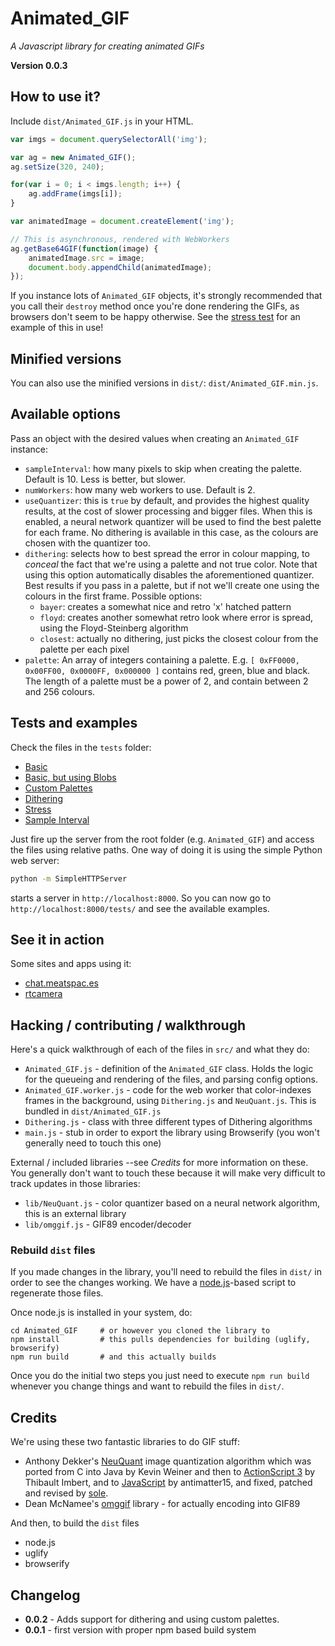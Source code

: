 # Animated_GIF

_A Javascript library for creating animated GIFs_

**Version 0.0.3**

## How to use it?

Include `dist/Animated_GIF.js` in your HTML.

```javascript
var imgs = document.querySelectorAll('img');

var ag = new Animated_GIF(); 
ag.setSize(320, 240);

for(var i = 0; i < imgs.length; i++) {
    ag.addFrame(imgs[i]);
}

var animatedImage = document.createElement('img');

// This is asynchronous, rendered with WebWorkers
ag.getBase64GIF(function(image) {
    animatedImage.src = image;
    document.body.appendChild(animatedImage);
});

```

If you instance lots of `Animated_GIF` objects, it's strongly recommended that you call their `destroy` method once you're done rendering the GIFs, as browsers don't seem to be happy otherwise. See the [stress test](tests/stress.html) for an example of this in use!

## Minified versions

You can also use the minified versions in `dist/`: `dist/Animated_GIF.min.js`.

## Available options

Pass an object with the desired values when creating an `Animated_GIF` instance:

- `sampleInterval`: how many pixels to skip when creating the palette. Default is 10. Less is better, but slower.
- `numWorkers`: how many web workers to use. Default is 2.
- `useQuantizer`: this is `true` by default, and provides the highest quality results, at the cost of slower processing and bigger files. When this is enabled, a neural network quantizer will be used to find the best palette for each frame. No dithering is available in this case, as the colours are chosen with the quantizer too.
- `dithering`: selects how to best spread the error in colour mapping, to *conceal* the fact that we're using a palette and not true color. Note that using this option automatically disables the aforementioned quantizer. Best results if you pass in a palette, but if not we'll create one using the colours in the first frame. Possible options:
    - `bayer`: creates a somewhat nice and retro 'x' hatched pattern
    - `floyd`: creates another somewhat retro look where error is spread, using the Floyd-Steinberg algorithm
    - `closest`: actually no dithering, just picks the closest colour from the palette per each pixel
- `palette`: An array of integers containing a palette. E.g. `[ 0xFF0000, 0x00FF00, 0x0000FF, 0x000000 ]` contains red, green, blue and black. The length of a palette must be a power of 2, and contain between 2 and 256 colours.

## Tests and examples

Check the files in the `tests` folder:

* [Basic](http://sole.github.io/Animated_GIF/tests/basic.html)
* [Basic, but using Blobs](http://sole.github.io/Animated_GIF/tests/basic-blob.html)
* [Custom Palettes](http://sole.github.io/Animated_GIF/tests/custom_palette.html)
* [Dithering](http://sole.github.io/Animated_GIF/tests/dithering.html)
* [Stress](http://sole.github.io/Animated_GIF/tests/stress.html)
* [Sample Interval](http://sole.github.io/Animated_GIF/tests/sample_interval.html)

Just fire up the server from the root folder (e.g. `Animated_GIF`) and access the files using relative paths. One way of doing it is using the simple Python web server:

````bash
python -m SimpleHTTPServer
````

starts a server in `http://localhost:8000`. So you can now go to `http://localhost:8000/tests/` and see the available examples.

## See it in action

Some sites and apps using it:

* [chat.meatspac.es](http://chat.meatspac.es)
* [rtcamera](http://rtcamera.apps.5013.es/)

## Hacking / contributing / walkthrough

Here's a quick walkthrough of each of the files in `src/` and what they do:

* `Animated_GIF.js` - definition of the `Animated_GIF` class. Holds the logic for the queueing and rendering of the files, and parsing config options.
* `Animated_GIF.worker.js` - code for the web worker that color-indexes frames in the background, using `Dithering.js` and `NeuQuant.js`. This is bundled in `dist/Animated_GIF.js`
* `Dithering.js` - class with three different types of Dithering algorithms
* `main.js` - stub in order to export the library using Browserify (you won't generally need to touch this one)

External / included libraries --see *Credits* for more information on these. You generally don't want to touch these because it will make very difficult to track updates in those libraries:

* `lib/NeuQuant.js` - color quantizer based on a neural network algorithm, this is an external library
* `lib/omggif.js` - GIF89 encoder/decoder

### Rebuild `dist` files

If you made changes in the library, you'll need to rebuild the files in `dist/` in order to see the changes working. We have a [node.js](http://nodejs.org/)-based script to regenerate those files.

Once node.js is installed in your system, do:

```
cd Animated_GIF     # or however you cloned the library to
npm install         # this pulls dependencies for building (uglify, browserify)
npm run build       # and this actually builds
```

Once you do the initial two steps you just need to execute `npm run build` whenever you change things and want to rebuild the files in `dist/`.


## Credits

We're using these two fantastic libraries to do GIF stuff:

* Anthony Dekker's [NeuQuant](http://members.ozemail.com.au/~dekker/NEUQUANT.HTML) image quantization algorithm which was ported from C into Java by Kevin Weiner and then to [ActionScript 3](http://www.bytearray.org/?p=93) by Thibault Imbert, and to [JavaScript](http://antimatter15.com/wp/2010/07/javascript-to-animated-gif/) by antimatter15, and fixed, patched and revised by [sole](http://soledadpenades.com).
* Dean McNamee's [omggif](https://github.com/deanm/omggif) library - for actually encoding into GIF89

And then, to build the `dist` files

* node.js
* uglify
* browserify

## Changelog

* **0.0.2** - Adds support for dithering and using custom palettes.
* **0.0.1** - first version with proper npm based build system
